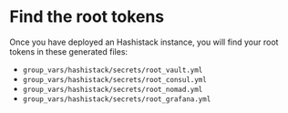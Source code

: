 # Find the root tokens

Once you have deployed an Hashistack instance, you will find your root tokens in these generated files:

* `group_vars/hashistack/secrets/root_vault.yml`
* `group_vars/hashistack/secrets/root_consul.yml`
* `group_vars/hashistack/secrets/root_nomad.yml`
* `group_vars/hashistack/secrets/root_grafana.yml`

